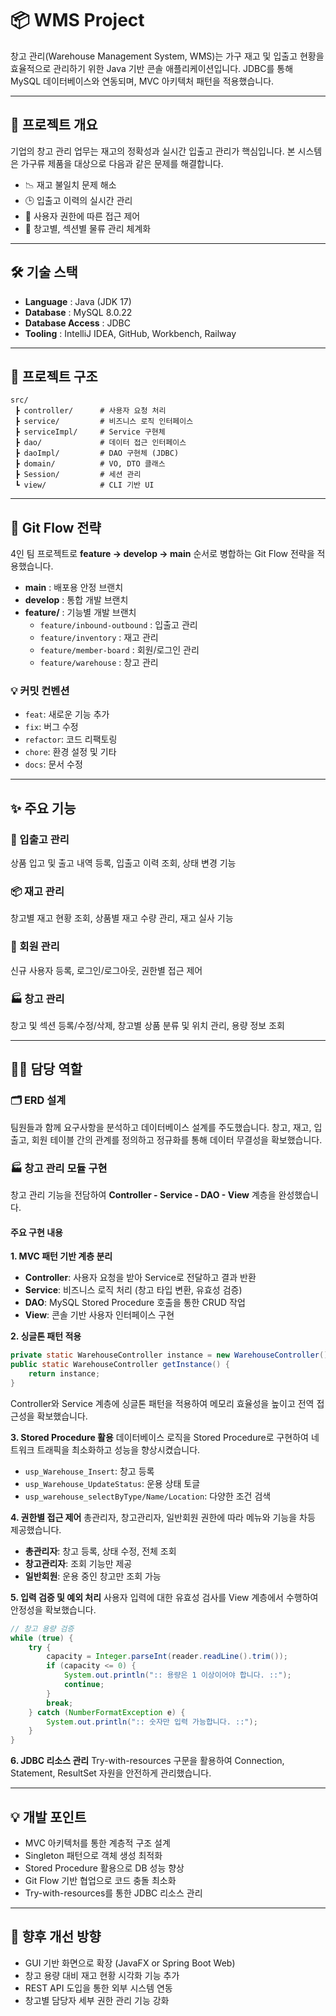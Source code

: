 # 📦 WMS Project

창고 관리(Warehouse Management System, WMS)는 가구 재고 및 입출고 현황을 효율적으로 관리하기 위한 Java 기반 콘솔 애플리케이션입니다. JDBC를 통해 MySQL 데이터베이스와 연동되며, MVC 아키텍처 패턴을 적용했습니다.

---

## 🧭 프로젝트 개요

기업의 창고 관리 업무는 재고의 정확성과 실시간 입출고 관리가 핵심입니다. 본 시스템은 가구류 제품을 대상으로 다음과 같은 문제를 해결합니다.

- 📉 재고 불일치 문제 해소
- 🕒 입출고 이력의 실시간 관리
- 👤 사용자 권한에 따른 접근 제어
- 🧩 창고별, 섹션별 물류 관리 체계화

---

## 🛠️ 기술 스택

- **Language** : Java (JDK 17)
- **Database** : MySQL 8.0.22
- **Database Access** : JDBC
- **Tooling** : IntelliJ IDEA, GitHub, Workbench, Railway

---

## 📂 프로젝트 구조

```
src/
 ┣ controller/      # 사용자 요청 처리
 ┣ service/         # 비즈니스 로직 인터페이스
 ┣ serviceImpl/     # Service 구현체
 ┣ dao/             # 데이터 접근 인터페이스
 ┣ daoImpl/         # DAO 구현체 (JDBC)
 ┣ domain/          # VO, DTO 클래스
 ┣ Session/         # 세션 관리
 ┗ view/            # CLI 기반 UI
```

---

## 🔀 Git Flow 전략

4인 팀 프로젝트로 **feature → develop → main** 순서로 병합하는 Git Flow 전략을 적용했습니다.

- **main** : 배포용 안정 브랜치
- **develop** : 통합 개발 브랜치
- **feature/** : 기능별 개발 브랜치
  - `feature/inbound-outbound` : 입출고 관리
  - `feature/inventory` : 재고 관리
  - `feature/member-board` : 회원/로그인 관리
  - `feature/warehouse` : 창고 관리

### 💡 커밋 컨벤션

- `feat`: 새로운 기능 추가
- `fix`: 버그 수정
- `refactor`: 코드 리팩토링
- `chore`: 환경 설정 및 기타
- `docs`: 문서 수정

---

## ✨ 주요 기능

### 🧾 입출고 관리
상품 입고 및 출고 내역 등록, 입출고 이력 조회, 상태 변경 기능

### 📦 재고 관리
창고별 재고 현황 조회, 상품별 재고 수량 관리, 재고 실사 기능

### 👤 회원 관리
신규 사용자 등록, 로그인/로그아웃, 권한별 접근 제어

### 🏭 창고 관리
창고 및 섹션 등록/수정/삭제, 창고별 상품 분류 및 위치 관리, 용량 정보 조회

---

## 👨‍💻 담당 역할

### 🗂️ ERD 설계
팀원들과 함께 요구사항을 분석하고 데이터베이스 설계를 주도했습니다. 창고, 재고, 입출고, 회원 테이블 간의 관계를 정의하고 정규화를 통해 데이터 무결성을 확보했습니다.

### 🏭 창고 관리 모듈 구현
창고 관리 기능을 전담하여 **Controller - Service - DAO - View** 계층을 완성했습니다.

#### 주요 구현 내용

**1. MVC 패턴 기반 계층 분리**
- **Controller**: 사용자 요청을 받아 Service로 전달하고 결과 반환
- **Service**: 비즈니스 로직 처리 (창고 타입 변환, 유효성 검증)
- **DAO**: MySQL Stored Procedure 호출을 통한 CRUD 작업
- **View**: 콘솔 기반 사용자 인터페이스 구현

**2. 싱글톤 패턴 적용**
```java
private static WarehouseController instance = new WarehouseController();
public static WarehouseController getInstance() {
    return instance;
}
```
Controller와 Service 계층에 싱글톤 패턴을 적용하여 메모리 효율성을 높이고 전역 접근성을 확보했습니다.

**3. Stored Procedure 활용**
데이터베이스 로직을 Stored Procedure로 구현하여 네트워크 트래픽을 최소화하고 성능을 향상시켰습니다.
- `usp_Warehouse_Insert`: 창고 등록
- `usp_Warehouse_UpdateStatus`: 운용 상태 토글
- `usp_warehouse_selectByType/Name/Location`: 다양한 조건 검색

**4. 권한별 접근 제어**
총관리자, 창고관리자, 일반회원 권한에 따라 메뉴와 기능을 차등 제공했습니다.
- **총관리자**: 창고 등록, 상태 수정, 전체 조회
- **창고관리자**: 조회 기능만 제공
- **일반회원**: 운용 중인 창고만 조회 가능

**5. 입력 검증 및 예외 처리**
사용자 입력에 대한 유효성 검사를 View 계층에서 수행하여 안정성을 확보했습니다.
```java
// 창고 용량 검증
while (true) {
    try {
        capacity = Integer.parseInt(reader.readLine().trim());
        if (capacity <= 0) {
            System.out.println(":: 용량은 1 이상이어야 합니다. ::");
            continue;
        }
        break;
    } catch (NumberFormatException e) {
        System.out.println(":: 숫자만 입력 가능합니다. ::");
    }
}
```

**6. JDBC 리소스 관리**
Try-with-resources 구문을 활용하여 Connection, Statement, ResultSet 자원을 안전하게 관리했습니다.

---

## 💡 개발 포인트

- MVC 아키텍처를 통한 계층적 구조 설계
- Singleton 패턴으로 객체 생성 최적화
- Stored Procedure 활용으로 DB 성능 향상
- Git Flow 기반 협업으로 코드 충돌 최소화
- Try-with-resources를 통한 JDBC 리소스 관리

---

## 🚀 향후 개선 방향

- GUI 기반 화면으로 확장 (JavaFX or Spring Boot Web)
- 창고 용량 대비 재고 현황 시각화 기능 추가
- REST API 도입을 통한 외부 시스템 연동
- 창고별 담당자 세부 권한 관리 기능 강화
